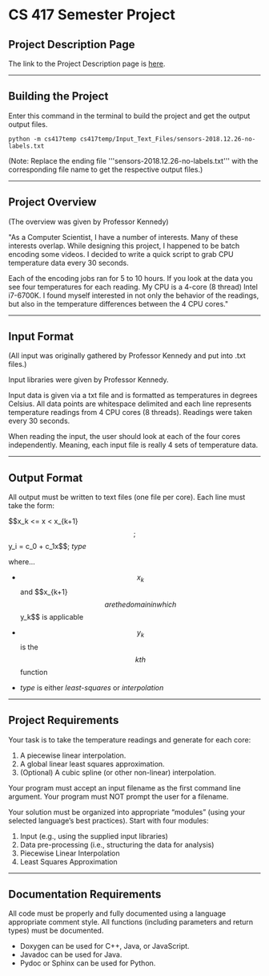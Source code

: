 # CS 417 Semester Project

## Project Description Page
The link to the Project Description page is [here](https://www.cs.odu.edu/~tkennedy/cs417/latest/Assts/project-cpu-temps/index.html).
______
## Building the Project
Enter this command in the terminal to build the project and get the output output files.
```
python -m cs417temp cs417temp/Input_Text_Files/sensors-2018.12.26-no-labels.txt
```
(Note: Replace the ending file '''sensors-2018.12.26-no-labels.txt''' with the corresponding file name to get the respective output files.)
______
## Project Overview
(The overview was given by Professor Kennedy)

"As a Computer Scientist, I have a number of interests. Many of these interests overlap. While designing this project, I happened to be batch encoding some videos. I decided to write a quick script to grab CPU temperature data every 30 seconds.

Each of the encoding jobs ran for 5 to 10 hours. If you look at the data you see four temperatures for each reading. My CPU is a 4-core (8 thread) Intel i7-6700K. I found myself interested in not only the behavior of the readings, but also in the temperature differences between the 4 CPU cores."
______

## Input Format

(All input was originally gathered by Professor Kennedy and put into .txt files.)

Input libraries were given by Professor Kennedy.

Input data is given via a txt file and is formatted as temperatures in degrees Celsius.
All data points are whitespace delimited and each line represents temperature readings from 4 CPU cores (8 threads). Readings were taken every 30 seconds.

When reading the input, the user should look at each of the four cores independently. Meaning, each input file is really 4 sets of temperature data.

______

## Output Format

All output must be written to text files (one file per core). Each line must take the form:

$$x_k <= x < x_\{k+1}$$; $$y_i = c_0 + c_1x$$; *type* 


where…

* $$x_k$$ and $$x_\{k+1}$$ are the domain in which $$y_k$$ is applicable

* $$y_k$$ is the $$kth$$ function

* *type* is either *least-squares* or *interpolation*
______

## Project Requirements
Your task is to take the temperature readings and generate for each core:
1. A piecewise linear interpolation.
2. A global linear least squares approximation.
3. (Optional) A cubic spline (or other non-linear) interpolation.

Your program must accept an input filename as the first command line argument. Your program must NOT prompt the user for a filename.

Your solution must be organized into appropriate “modules” (using your selected language’s best practices). Start with four modules:
1. Input (e.g., using the supplied input libraries)
2. Data pre-processing (i.e., structuring the data for analysis)
3. Piecewise Linear Interpolation
4. Least Squares Approximation
______

## Documentation Requirements
All code must be properly and fully documented using a language appropriate comment style. All functions (including parameters and return types) must be documented. 
* Doxygen can be used for C++, Java, or JavaScript.
* Javadoc can be used for Java.
* Pydoc or Sphinx can be used for Python.